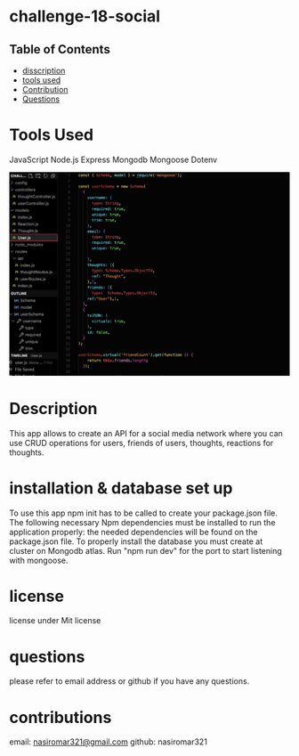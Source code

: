 # challenge-18-social



## Table of Contents
* [disscription](#discription)
* [tools used ](#toolsused)
* [Contribution](#contribution)
* [Questions](#questions)

# Tools Used
JavaScript
Node.js
Express
Mongodb
Mongoose
Dotenv

![Project Screenshot](/111.png)
# Description
This app allows to create an API for a social media network where you can use CRUD operations for users, friends of users, thoughts, reactions for thoughts.



# installation & database set up
To use this app npm init has to be called to create your package.json file.
The following necessary Npm dependencies must be installed to run the application properly: the needed dependencies will be found on the package.json file.
To properly install the database you must create at cluster on Mongodb atlas.
Run "npm run dev" for the port to start listening with mongoose.



# license 
 license under Mit license 


 # questions

 please refer to email address or github if you have any questions.

 # contributions

 email: nasiromar321@gmail.com
 github: nasiromar321